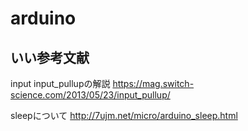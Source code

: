 # arduino

## いい参考文献
input input_pullupの解説
https://mag.switch-science.com/2013/05/23/input_pullup/

sleepについて
http://7ujm.net/micro/arduino_sleep.html